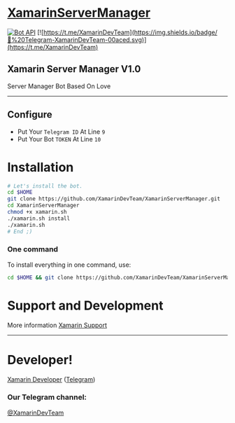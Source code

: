 # [XamarinServerManager](https://github.com/XamarinDevTeam/XamarinServerManager)

[![Bot API](http://img.shields.io/badge/Bot%20API-v3.6-00aced.svg)](https://core.telegram.org/bots/api)
[![https://t.me/XamarinDevTeam](https://img.shields.io/badge/💬%20Telegram-XamarinDevTeam-00aced.svg)](https://t.me/XamarinDevTeam)

## Xamarin Server Manager V1.0 
Server Manager Bot Based On Love

* * *

## Configure

* Put Your `Telegram ID` At Line `9`
* Put Your Bot `TOKEN` At Line `10`

# Installation

```sh
# Let's install the bot.
cd $HOME
git clone https://github.com/XamarinDevTeam/XamarinServerManager.git
cd XamarinServerManager
chmod +x xamarin.sh
./xamarin.sh install
./xamarin.sh 
# End ;)
```
### One command
To install everything in one command, use:
```sh
cd $HOME && git clone https://github.com/XamarinDevTeam/XamarinServerManager.git && cd XamarinServerManager && chmod +x xamarin.sh && ./xamarin.sh install && ./xamarin.sh
```

# Support and Development

More information [Xamarin Support](https://t.me/joinchat/BtbNplFXsAIEN8KkGmhwuA)
* * *

# Developer!

[Xamarin Developer](https://github.com/XamarinDeveloper) ([Telegram](https://t.me/Xamarin_Developer))

### Our Telegram channel:

[@XamarinDevTeam](https://t.me/XamarinDevTeam)
